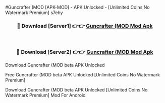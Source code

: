 #Guncrafter (MOD [APK-MOD] - APK Unlocked - [Unlimited Coins No Watermark Premium] s7ehy



<div align="center">

<h3>🔴 Download [Server1] 👉👉 <a href="https://momento.my/?title=Guncrafter_(MOD">Guncrafter (MOD Mod Apk</a></h3><br>

<h3>🔴 Download [Server2] 👉👉 <a href="https://momento.my/?title=Guncrafter_(MOD">Guncrafter (MOD Mod Apk</a></h3>
</div>



Download Guncrafter (MOD beta APK Unlocked

Free Guncrafter (MOD beta APK Unlocked [Unlimited Coins No Watermark Premium]

Download Guncrafter (MOD beta APK Unlocked [Unlimited Coins No Watermark Premium] Mod For Android
